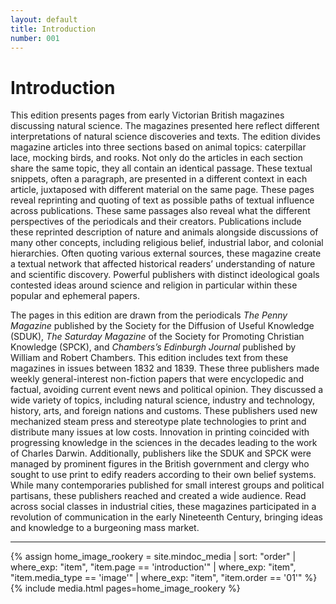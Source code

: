 ```yaml
---
layout: default
title: Introduction
number: 001
---
```

# Introduction

  This edition presents pages from early Victorian British magazines discussing natural science. The magazines presented here reflect different interpretations of natural science discoveries and texts. The edition divides magazine articles into three sections based on animal topics: caterpillar lace, mocking birds, and rooks. Not only do the articles in each section share the same topic, they all contain an identical passage. These textual snippets, often a paragraph, are presented in a different context in each article, juxtaposed with different material on the same page. These pages reveal reprinting and quoting of text as possible paths of textual influence across publications. These same passages also reveal what the different perspectives of the periodicals and their creators. Publications include these reprinted description of nature and animals alongside discussions of many other concepts, including religious belief, industrial labor, and colonial hierarchies. Often quoting various external sources, these magazine create a textual network that affected historical readers’ understanding of nature and scientific discovery. Powerful publishers with distinct ideological goals contested ideas around science and religion in particular within these popular and ephemeral papers. 

  The pages in this edition are drawn from the periodicals _The Penny Magazine_ published by the Society for the Diffusion of Useful Knowledge (SDUK), _The Saturday Magazine_ of the Society for Promoting Christian Knowledge (SPCK), and _Chambers’s Edinburgh Journal_ published by William and Robert Chambers. This edition includes text from these magazines in issues between 1832 and 1839. These three publishers made weekly general-interest non-fiction papers that were encyclopedic and factual, avoiding current event news and political opinion. They discussed a wide variety of topics, including natural science, industry and technology, history, arts, and foreign nations and customs. These publishers used new mechanized steam press and stereotype plate technologies to print and distribute many issues at low costs. Innovation in printing coincided with progressing knowledge in the sciences in the decades leading to the work of Charles Darwin. Additionally, publishers like the SDUK and SPCK were managed by prominent figures in the British government and clergy who sought to use print to edify readers according to their own belief systems. While many contemporaries published for small interest groups and political partisans, these publishers reached and created a wide audience. Read across social classes in industrial cities, these magazines participated in a revolution of communication in the early Nineteenth Century, bringing ideas and knowledge to a burgeoning mass market. 




---


{% assign home_image_rookery = site.mindoc_media | sort: "order" |
where_exp: "item", "item.page == 'introduction'" | where_exp: "item",
"item.media_type == 'image'" | where_exp: "item", "item.order == '01'"
%}
{% include media.html pages=home_image_rookery %}

